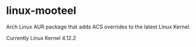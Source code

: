 # linux-mooteel
Arch Linux AUR package that adds ACS overrides to the latest Linux Kernel.

Currently Linux Kernel 4.12.2
